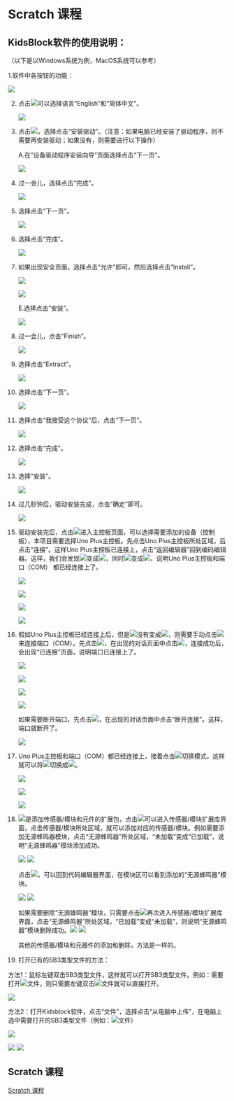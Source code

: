 # Scratch 课程

## KidsBlock软件的使用说明：

（以下是以Windows系统为例，MacOS系统可以参考）

1.软件中各按钮的功能：

![](media/9fda97dd6093f7f891bdc9ebebf4dccc.png)

2.  点击![](media/3dd044ace633a5f7218b0d19a55ff9cf.png)可以选择语言“English”和“简体中文”。

    ![](media/a26ac98fda5eb460bae6370e017e1869.png)

3.  点击![](media/ceea175e15c8425a1a70baaaf56d40b3.png)，选择点击“安装驱动”。（注意：如果电脑已经安装了驱动程序，则不需要再安装驱动；如果没有，则需要进行以下操作）

    A.在“设备驱动程序安装向导”页面选择点击“下一页”。

    ![](media/be8269c2e723ad6bb95a3027aaa96f5a.png)



2.  过一会儿，选择点击“完成”。

    ![](media/0d8f2d15f93f9c162d590af9962160f4.png)

3.  选择点击“下一页”。

    ![](media/3a18d722c99f4c739f71f9de6dad3897.png)

4.  选择点击“完成”。

    ![](media/1d1562c2614b811ff0cb43da449985a1.png)

5.  如果出现安全页面，选择点击“允许”即可，然后选择点击“Install”。

    ![](media/726e0c8a971ebd698a2785aa0aa96b48.png)

    ![](media/55317031882e78e69fc63225e50219de.png)

    E.选择点击“安装”。

    ![](media/7f1a8c8dbe51711f213c382aeb0228c2.png)

6.  过一会儿，点击“Finish”。

    ![](media/06a890be5adedc1400ecd722634099e8.png)

7.  选择点击“Extract”。

    ![](media/8f99c1a32792b8d04f1986982b20edc8.png)

8.  选择点击“下一页”。

    ![](media/7b3b94085bb2012b4dab64a4d3ea6e1d.png)

9.  选择点击“我接受这个协议”后，点击“下一页”。

    ![](media/c176eaa9b8a278d497b5cb3aed623331.png)

10. 选择点击“完成”。

    ![](media/86e3fce6103bbd8e80f058d26b5fc77f.png)

11. 选择“安装”。

    ![](media/5a7ee544df41f82915ad7a07c5367988.png)



15. 过几秒钟后，驱动安装完成，点击“确定”即可。

    ![](media/72f2d50822510f87b5320f674d24d8ea.png)



4.  驱动安装完后，点击![](media/33193aae5cf46bccd050b84af65b9dde.png)进入主控板页面，可以选择需要添加的设备（控制板），本项目需要选择Uno     Plus主控板。先点击Uno Plus主控板所处区域，后点击“连接”。这样Uno     Plus主控板已连接上，点击“返回编辑器”回到编码编辑器。这样，我们会发现![](media/e3d5380fcd0890ff6320185808d7fab9.png)变成![](media/bd76cd78b23f7f309847e5d19bd5c4a1.png)，同时![](media/8cac6f60c26e2b10d1b2dc313ea5eb03.png)变成![](media/4f8778ff131729b181ea6ec292614a3c.png)，说明Uno     Plus主控板和端口（COM） 都已经连接上了。

    ![](media/dffb264fb8b7313928d1ae0f8d23b4d9.png)

    ![](media/2fce58968e59ac36c46a9a1f84193ef7.png)

    ![](media/3ff6136ef4a84bea34669b28e98ed032.png)

    ![](media/3858b4cf90a2d1b784f84148c24b1893.png)

5.  假如Uno     Plus主控板已经连接上后，但是![](media/8cac6f60c26e2b10d1b2dc313ea5eb03.png)没有变成![](media/4f8778ff131729b181ea6ec292614a3c.png)，则需要手动点击![](media/8cac6f60c26e2b10d1b2dc313ea5eb03.png)来连接端口（COM）。先点击![](media/8cac6f60c26e2b10d1b2dc313ea5eb03.png)，在出现的对话页面中点击![](media/a034167a19e4c273d77848c3df421dc3.png)，连接成功后，会出现“已连接”页面，说明端口已连接上了。

    ![](media/0565cad4c8bc481413810ddfe2cc6563.png)

    ![](media/22cd29b6a1a6970409239eb7e610dbb3.png)

    ![](media/e38ca3317bc7fa51081b680cc03f361f.png)

    ![](media/3858b4cf90a2d1b784f84148c24b1893.png)

    如果需要断开端口，先点击![](media/4f8778ff131729b181ea6ec292614a3c.png)，在出现的对话页面中点击“断开连接”。这样，端口就断开了。

    ![](media/0fbc2939ff2e68b5560c539b4650b09a.png)

6.  Uno     Plus主控板和端口（COM）都已经连接上，接着点击![](media/44a15c56037a5e48ecbb79a3ea02cd4c.png)切换模式，这样就可以将![](media/44a15c56037a5e48ecbb79a3ea02cd4c.png)切换成![](media/aa20eb800371bb25be725dd0ce5179c1.png)。

    ![](media/61708df8561a803dd18bed481c3c346e.png)

    ![](media/9a287742f97835138dcd4406f0df6b82.png)

    ![](media/55ad369b4b4c75633c9a2f5cc72842c4.png)

7.  ![](media/9964e0b31fc9846a7f64c57f51e47152.png)是添加传感器/模块和元件的扩展包，点击![](media/9964e0b31fc9846a7f64c57f51e47152.png)可以进入传感器/模块扩展库界面，点击传感器/模块所处区域，就可以添加对应的传感器/模块。例如需要添加无源蜂鸣器模块，点击“无源蜂鸣器”所处区域，“未加载”变成“已加载”，说明“无源蜂鸣器”模块添加成功。

    ![](media/ab404ddf34211da99090113c68b7fda9.png)
    ![](media/56cf4469ce156139822f9110557720cf.png)

    点击![](media/95039e92d5182ecb0bccc177aaec3f80.png)，可以回到代码编辑器界面，在模块区可以看到添加的“无源蜂鸣器”模块。

    ![](media/21aa846400778d79db7eb801e2b84058.png)
    ![](media/00bdd528d9f2b4f69673b85735d4cf4d.png)

    如果需要删除“无源蜂鸣器”模块，只需要点击![](media/9964e0b31fc9846a7f64c57f51e47152.png)再次进入传感器/模块扩展库界面，点击“无源蜂鸣器”所处区域，“已加载”变成“未加载”，则说明“无源蜂鸣器”模块删除成功。![](media/56cf4469ce156139822f9110557720cf.png)
    ![](media/ab404ddf34211da99090113c68b7fda9.png)

    其他的传感器/模块和元器件的添加和删除，方法是一样的。

8.  打开已有的SB3类型文件的方法：

方法1：鼠标左键双击SB3类型文件，这样就可以打开SB3类型文件。例如：需要打开![](media/2f17c9c0a70a25b0d8e3899e205e94cc.png)文件，则只需要左键双击![](media/2f17c9c0a70a25b0d8e3899e205e94cc.png)文件就可以直接打开。

![](media/d6d52424c2525b72aea53b8e7e9d59e3.png)

方法2：打开Kidsblock软件，点击“文件”，选择点击“从电脑中上传”，在电脑上选中需要打开的SB3类型文件（例如：![](media/2f17c9c0a70a25b0d8e3899e205e94cc.png)文件）

![](media/c8b69ae6e64fda3bae42967c3ad84d84.png)

![](media/785e415d6359f57fd08f5b78bb051b1c.png)
![](media/d6d52424c2525b72aea53b8e7e9d59e3.png)


## Scratch 课程

[Scratch 课程](./Scratch%20课程.7z)







